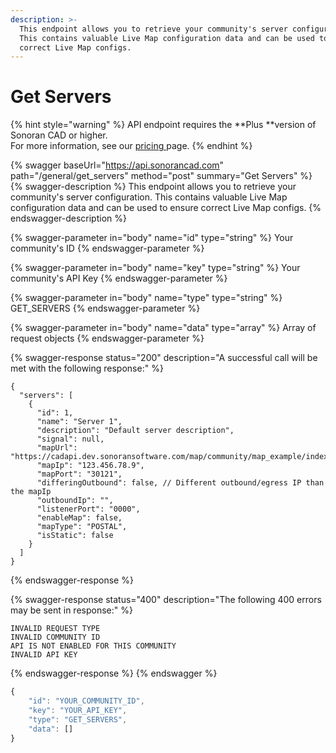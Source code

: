 ```yaml
---
description: >-
  This endpoint allows you to retrieve your community's server configuration.
  This contains valuable Live Map configuration data and can be used to ensure
  correct Live Map configs.
---
```


# Get Servers

{% hint style="warning" %}
API endpoint requires the **Plus **version of Sonoran CAD or higher.\
For more information, see our [pricing ](../../../../pricing/faq/)page.
{% endhint %}

{% swagger baseUrl="https://api.sonorancad.com" path="/general/get_servers" method="post" summary="Get Servers" %}
{% swagger-description %}
This endpoint allows you to retrieve your community's server configuration. This contains valuable Live Map configuration data and can be used to ensure correct Live Map configs.
{% endswagger-description %}

{% swagger-parameter in="body" name="id" type="string" %}
Your community's ID
{% endswagger-parameter %}

{% swagger-parameter in="body" name="key" type="string" %}
Your community's API Key
{% endswagger-parameter %}

{% swagger-parameter in="body" name="type" type="string" %}
GET_SERVERS
{% endswagger-parameter %}

{% swagger-parameter in="body" name="data" type="array" %}
Array of request objects
{% endswagger-parameter %}

{% swagger-response status="200" description="A successful call will be met with the following response:" %}
```
{
  "servers": [
    {
      "id": 1,
      "name": "Server 1",
      "description": "Default server description",
      "signal": null,
      "mapUrl": "https://cadapi.dev.sonoransoftware.com/map/community/map_example/index.html",
      "mapIp": "123.456.78.9",
      "mapPort": "30121",
      "differingOutbound": false, // Different outbound/egress IP than the mapIp
      "outboundIp": "",
      "listenerPort": "0000",
      "enableMap": false,
      "mapType": "POSTAL",
      "isStatic": false
    }
  ]
}
```
{% endswagger-response %}

{% swagger-response status="400" description="The following 400 errors may be sent in response:" %}
```http
INVALID REQUEST TYPE
INVALID COMMUNITY ID
API IS NOT ENABLED FOR THIS COMMUNITY
INVALID API KEY
```
{% endswagger-response %}
{% endswagger %}

```javascript
{
    "id": "YOUR_COMMUNITY_ID",
    "key": "YOUR_API_KEY",
    "type": "GET_SERVERS",
    "data": []
}
```
